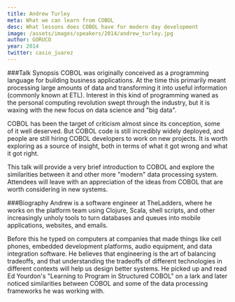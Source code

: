 ```yaml
---
title: Andrew Turley
meta: What we can learn from COBOL
desc: What lessons does COBOL have for modern day development
image: /assets/images/speakers/2014/andrew_turley.jpg
author: GORUCO
year: 2014
twitter: casio_juarez
---
```


###Talk Synopsis
COBOL was originally conceived as a programming language for building business applications. At the time this primarily meant processing large amounts of data and transforming it into useful information (commonly known at ETL). Interest in this kind of programming waned as the personal computing revolution swept through the industry, but it is waxing with the new focus on data science and "big data".

COBOL has been the target of criticism almost since its conception, some of it well deserved. But COBOL code is still incredibly widely deployed, and people are still hiring COBOL developers to work on new projects. It is worth exploring as a source of insight, both in terms of what it got wrong and what it got right.

This talk will provide a very brief introduction to COBOL and explore the similarities between it and other more "modern" data processing system. Attendees will leave with an appreciation of the ideas from COBOL that are worth considering in new systems.

###Biography
Andrew is a software engineer at TheLadders, where he works on the platform team using Clojure, Scala, shell scripts, and other increasingly unholy tools to turn databases and queues into mobile applications, websites, and emails.

Before this he typed on computers at companies that made things like cell phones, embedded development platforms, audio equipment, and data integration software. He believes that engineering is the art of balancing tradeoffs, and that understanding the tradeoffs of different technologies in different contexts will help us design better systems. He picked up and read Ed Yourdon's "Learning to Program in Structured COBOL" on a lark and later noticed similarities between COBOL and some of the data processing frameworks he was working with.


